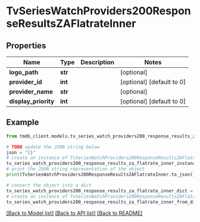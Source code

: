 # TvSeriesWatchProviders200ResponseResultsZAFlatrateInner


## Properties

Name | Type | Description | Notes
------------ | ------------- | ------------- | -------------
**logo_path** | **str** |  | [optional] 
**provider_id** | **int** |  | [optional] [default to 0]
**provider_name** | **str** |  | [optional] 
**display_priority** | **int** |  | [optional] [default to 0]

## Example

```python
from tmdb_client.models.tv_series_watch_providers200_response_results_za_flatrate_inner import TvSeriesWatchProviders200ResponseResultsZAFlatrateInner

# TODO update the JSON string below
json = "{}"
# create an instance of TvSeriesWatchProviders200ResponseResultsZAFlatrateInner from a JSON string
tv_series_watch_providers200_response_results_za_flatrate_inner_instance = TvSeriesWatchProviders200ResponseResultsZAFlatrateInner.from_json(json)
# print the JSON string representation of the object
print(TvSeriesWatchProviders200ResponseResultsZAFlatrateInner.to_json())

# convert the object into a dict
tv_series_watch_providers200_response_results_za_flatrate_inner_dict = tv_series_watch_providers200_response_results_za_flatrate_inner_instance.to_dict()
# create an instance of TvSeriesWatchProviders200ResponseResultsZAFlatrateInner from a dict
tv_series_watch_providers200_response_results_za_flatrate_inner_from_dict = TvSeriesWatchProviders200ResponseResultsZAFlatrateInner.from_dict(tv_series_watch_providers200_response_results_za_flatrate_inner_dict)
```
[[Back to Model list]](../README.md#documentation-for-models) [[Back to API list]](../README.md#documentation-for-api-endpoints) [[Back to README]](../README.md)


